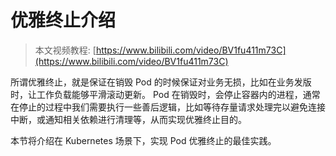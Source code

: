 # 优雅终止介绍

> 本文视频教程: [https://www.bilibili.com/video/BV1fu411m73C](https://www.bilibili.com/video/BV1fu411m73C)

所谓优雅终止，就是保证在销毁 Pod 的时候保证对业务无损，比如在业务发版时，让工作负载能够平滑滚动更新。 Pod 在销毁时，会停止容器内的进程，通常在停止的过程中我们需要执行一些善后逻辑，比如等待存量请求处理完以避免连接中断，或通知相关依赖进行清理等，从而实现优雅终止目的。

本节将介绍在 Kubernetes 场景下，实现 Pod 优雅终止的最佳实践。
